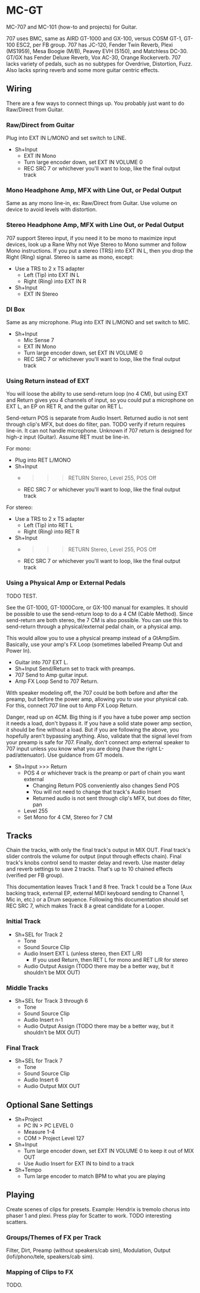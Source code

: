 # MC-GT
MC-707 and MC-101 (how-to and projects) for Guitar.

707 uses BMC, same as AIRD GT-1000 and GX-100, versus COSM GT-1, GT-100 ESC2, 
per FB group.
707 has JC-120, Fender Twin Reverb, Plexi (MS1959), Mesa Boogie (M/B), Peavey 
EVH (5150), and Matchless DC-30.
GT/GX has Fender Deluxe Reverb, Vox AC-30, Orange Rockerverb.
707 lacks variety of pedals, such as no subtypes for Overdrive, Distortion, 
Fuzz. Also lacks spring reverb and some more guitar centric effects.


## Wiring
There are a few ways to connect things up.
You probably just want to do Raw/Direct from Guitar.


### Raw/Direct from Guitar
Plug into EXT IN L/MONO and set switch to LINE.
* Sh+Input
	* EXT IN Mono
	* Turn large encoder down, set EXT IN VOLUME 0
	* REC SRC 7 or whichever you'll want to loop, like the final output track


### Mono Headphone Amp, MFX with Line Out, or Pedal Output
Same as any mono line-in, ex: Raw/Direct from Guitar.
Use volume on device to avoid levels with distortion.


### Stereo Headphone Amp, MFX with Line Out, or Pedal Output
707 support Stereo input, if you need it to be mono to maximize input devices, 
look up a Rane Why not Wye Stereo to Mono summer and follow Mono instructions.
If you put a stereo (TRS) into EXT IN L, then you drop the Right (Ring) signal.
Stereo is same as mono, except:
* Use a TRS to 2 x TS adapter
	* Left (Tip) into EXT IN L
	* Right (Ring) into EXT IN R
* Sh+Input
	* EXT IN Stereo


### DI Box
Same as any microphone.
Plug into EXT IN L/MONO and set switch to MIC.
* Sh+Input
	* Mic Sense 7
	* EXT IN Mono
	* Turn large encoder down, set EXT IN VOLUME 0
	* REC SRC 7 or whichever you'll want to loop, like the final output track


### Using Return instead of EXT
You will loose the ability to use send-return loop (no 4 CM), but using EXT and 
Return gives you 4 channels of input, so you could put a microphone on EXT L, an 
EP on RET R, and the guitar on RET L.

Send-return POS is separate from Audio Insert.
Returned audio is not sent through clip's MFX, but does do filter, pan.
TODO verify if return requires line-in. It can not handle microphone. Unknown if 
707 return is designed for high-z input (Guitar). Assume RET must be line-in.

For mono:
* Plug into RET L/MONO
* Sh+Input
	* >>> RETURN Stereo, Level 255, POS Off
	* REC SRC 7 or whichever you'll want to loop, like the final output track

For stereo:
* Use a TRS to 2 x TS adapter
	* Left (Tip) into RET L
	* Right (Ring) into RET R
* Sh+Input
	* >>> RETURN Stereo, Level 255, POS Off
	* REC SRC 7 or whichever you'll want to loop, like the final output track


### Using a Physical Amp or External Pedals
TODO TEST.

See the GT-1000, GT-1000Core, or GX-100 manual for examples.
It should be possible to use the send-return loop to do a 4 CM (Cable Method).
Since send-return are both stereo, the 7 CM is also possible.
You can use this to send-return through a physical/external pedal chain,
or a physical amp.

This would allow you to use a physical preamp instead of a GtAmpSim.
Basically, use your amp's FX Loop (sometimes labelled Preamp Out and Power In).

* Guitar into 707 EXT L.
* Sh+Input Send/Return set to track with preamps.
* 707 Send to Amp guitar input.
* Amp FX Loop Send to 707 Return.

With speaker modeling off, the 707 could be both before and after the preamp,
but before the power amp, allowing you to use your physical cab.
For this, connect 707 line out to Amp FX Loop Return.

Danger, read up on 4CM. Big thing is if you have a tube power amp section it 
needs a load, don't bypass it.
If you have a solid state power amp section, it should be fine without a load.
But if you are following the above, you hopefully aren't bypassing anything.
Also, validate that the signal level from your preamp is safe for 707.
Finally, don't connect amp external speaker to 707 input unless you know what 
you are doing (have the right L-pad/attenuator).
Use guidance from GT models.

* Sh+Input >>> Return
	* POS 4 or whichever track is the preamp or part of chain you want external
		* Changing Return POS conveniently also changes Send POS
		* You will not need to change that track's Audio Insert
		* Returned audio is not sent through clip's MFX, but does do filter, pan
	* Level 255
	* Set Mono for 4 CM, Stereo for 7 CM


## Tracks
Chain the tracks, with only the final track's output in MIX OUT.
Final track's slider controls the volume for output (input through effects chain).
Final track's knobs control send to master delay and reverb.
Use master delay and reverb settings to save 2 tracks.
That's up to 10 chained effects (verified per FB group).

This documentation leaves Track 1 and 8 free.
Track 1 could be a Tone (Aux backing track, external EP, external MIDI keyboard 
sending to Channel 1, Mic in, etc.) or a Drum sequence.
Following this documentation should set REC SRC 7, which makes Track 8 a great 
candidate for a Looper.


### Initial Track
* Sh+SEL for Track 2
	* Tone
	* Sound Source Clip
	* Audio Insert EXT L (unless stereo, then EXT L/R)
		* If you used Return, then RET L for mono and RET L/R for stereo
	* Audio Output Assign (TODO there may be a better way, but it shouldn't be MIX OUT)


### Middle Tracks
* Sh+SEL for Track 3 through 6
	* Tone
	* Sound Source Clip
	* Audio Insert n-1
	* Audio Output Assign (TODO there may be a better way, but it shouldn't be MIX OUT)


### Final Track
* Sh+SEL for Track 7
	* Tone
	* Sound Source Clip
	* Audio Insert 6
	* Audio Output MIX OUT


## Optional Sane Settings
* Sh+Project
	* PC IN > PC LEVEL 0
	* Measure 1-4
	* COM > Project Level 127
* Sh+Input
	* Turn large encoder down, set EXT IN VOLUME 0 to keep it out of MIX OUT
	* Use Audio Insert for EXT IN to bind to a track
* Sh+Tempo
	* Turn large encoder to match BPM to what you are playing


## Playing
Create scenes of clips for presets.
Example: Hendrix is tremolo chorus into phaser 1 and plexi.
Press play for Scatter to work. TODO interesting scatters.

### Groups/Themes of FX per Track
Filter, Dirt, Preamp (without speakers/cab sim), Modulation, Output 
(lofi/phono/tele, speakers/cab sim).

### Mapping of Clips to FX
TODO.
